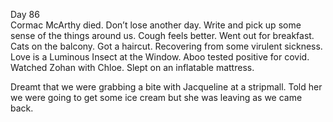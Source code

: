 Day 86  
Cormac McArthy died. Don’t lose another day. Write and pick up some sense of the things around us. Cough feels better. Went out for breakfast. Cats on the balcony. Got a haircut. Recovering from some virulent sickness. Love is a Luminous Insect at the Window. Aboo tested positive for covid. Watched Zohan with Chloe. Slept on an inflatable mattress. 

Dreamt that we were grabbing a bite with Jacqueline at a stripmall. Told her we were going to get some ice cream but she was leaving as we came back.